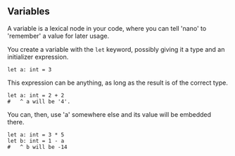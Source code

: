 ## Variables

A variable is a lexical node in your code, where you can tell 'nano' to 'remember' a value for later usage.

You create a variable with the `let` keyword, possibly giving it a type and an initializer expression.

```nano
let a: int = 3
```

This expression can be anything, as long as the result is of the correct type.

```nano
let a: int = 2 + 2
#   ^ a will be '4'.
```

You can, then, use 'a' somewhere else and its value will be embedded there.

```nano
let a: int = 3 * 5
let b: int = 1 - a
#   ^ b will be -14
```
